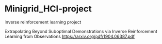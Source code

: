 # Minigrid_HCI-project
Inverse reinforcement learning project

Extrapolating Beyond Suboptimal Demonstrations via Inverse Reinforcement Learning from Observations
https://arxiv.org/pdf/1904.06387.pdf

